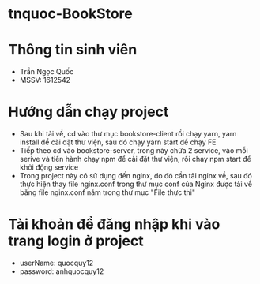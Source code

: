 # tnquoc-BookStore

# Thông tin sinh viên
* Trần Ngọc Quốc
* MSSV: 1612542

# Hướng dẫn chạy project
* Sau khi tải về, cd vào thư mục bookstore-client rồi chạy yarn, yarn install để cài đặt thư viện, sau đó chạy yarn start để chạy FE
* Tiếp theo cd vào bookstore-server, trong này chứa 2 service, vào mỗi serive và tiến hành chạy npm để cài đặt thư viện, rồi chạy npm start để khởi động service
* Trong project này có sử dụng đến nginx, do đó cần tải nginx về, sau đó thực hiện thay file nginx.conf trong thư mục conf của Nginx được tải về bằng file nginx.conf nằm trong thư mục "File thực thi" 

# Tài khoản để đăng nhập khi vào trang login ở project
* userName: quocquy12
* password: anhquocquy12
